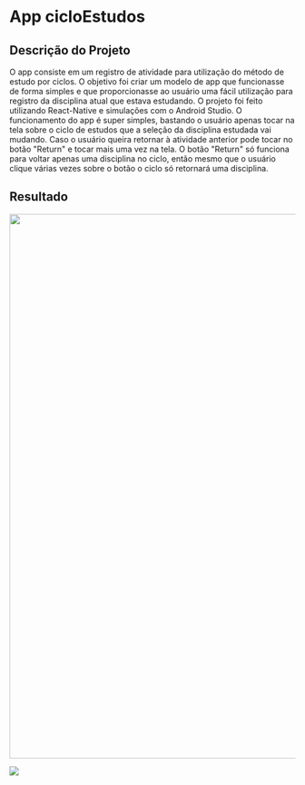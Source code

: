 # App cicloEstudos

## Descrição do Projeto 
O app consiste em um registro de atividade para utilização do método de estudo por ciclos. O objetivo foi criar um modelo de app que funcionasse de forma simples e que proporcionasse ao usuário uma fácil utilização para registro da disciplina atual que estava estudando.
O projeto foi feito utilizando React-Native e simulações com o Android Studio. O funcionamento do app é super simples, bastando o usuário apenas tocar na tela sobre o ciclo de estudos que a seleção da disciplina estudada vai mudando. Caso o usuário queira retornar à atividade anterior pode tocar no botão "Return" e tocar mais uma vez na tela. O botão "Return" só funciona para voltar apenas uma disciplina no ciclo, então mesmo que o usuário clique várias vezes sobre o botão o ciclo só retornará uma disciplina.

## Resultado

<p align="center">
  <img src="https://user-images.githubusercontent.com/95441484/172374548-a2018f11-ee2f-4019-be71-a9775d193a9a.jpg" width="533" height="960" a href="https://drive.google.com/file/d/1dcnehCKT2y9xntCPH660-QObfeNHtMhz/view?usp=sharing">
</p>

[![](https://user-images.githubusercontent.com/95441484/172374548-a2018f11-ee2f-4019-be71-a9775d193a9a.jpg)](https://drive.google.com/file/d/1dcnehCKT2y9xntCPH660-QObfeNHtMhz/view?usp=sharing)
